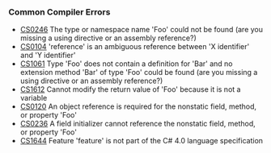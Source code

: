 ### Common Compiler Errors

- [CS0246](Compiler%20Errors/CS0246.md) The type or namespace name 'Foo' could not be found (are you missing a using directive or an assembly reference?)  
- [CS0104](Compiler%20Errors/CS0104.md) 'reference' is an ambiguous reference between 'X identifier' and 'Y identifier'  
- [CS1061](Compiler%20Errors/CS1061.md) Type 'Foo' does not contain a definition for 'Bar' and no extension method 'Bar' of type 'Foo' could be found (are you missing a using directive or an assembly reference?)  
- [CS1612](Compiler%20Errors/CS1612.md) Cannot modify the return value of 'Foo' because it is not a variable  
- [CS0120](Compiler%20Errors/CS0120.md) An object reference is required for the nonstatic field, method, or property 'Foo'  
- [CS0236](Compiler%20Errors/CS0236.md) A field initializer cannot reference the nonstatic field, method, or property 'Foo'
- [CS1644](Compiler%20Errors/CS1644.md) Feature 'feature' is not part of the C# 4.0 language specification